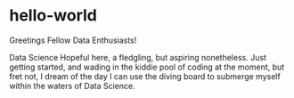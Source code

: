 # hello-world

Greetings Fellow Data Enthusiasts!

Data Science Hopeful here, a fledgling, but aspiring nonetheless. Just getting started, and wading in the kiddie pool of coding at the moment, but fret not, I dream of the day I can use the diving board to submerge myself within the waters of Data Science.
